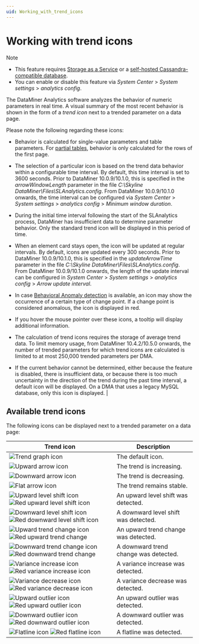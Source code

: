 ```yaml
---
uid: Working_with_trend_icons
---
```


# Working with trend icons

> [!NOTE]
>
> - This feature requires [Storage as a Service](xref:STaaS) or a [self-hosted Cassandra-compatible database](xref:Supported_system_data_storage_architectures).
> - You can enable or disable this feature via *System Center* > *System settings* > *analytics config*.

The DataMiner Analytics software analyzes the behavior of numeric parameters in real time. A visual summary of the most recent behavior is shown in the form of a *trend icon* next to a trended parameter on a data page.

Please note the following regarding these icons:

- Behavior is calculated for single-value parameters and table parameters. For [partial tables](xref:Table_parameters#partial-tables), behavior is only calculated for the rows of the first page.

- The selection of a particular icon is based on the trend data behavior within a configurable time interval. By default, this time interval is set to 3600 seconds. Prior to DataMiner 10.0.9/10.1.0, this is specified in the *arrowWindowLength* parameter in the file *C:\\Skyline DataMiner\\Files\\SLAnalytics.config*. From DataMiner 10.0.9/10.1.0 onwards, the time interval can be configured via *System Center* > *System settings* > *analytics config* > *Minimum window duration*.

- During the initial time interval following the start of the SLAnalytics process, DataMiner has insufficient data to determine parameter behavior. Only the standard trend icon will be displayed in this period of time.

- When an element card stays open, the icon will be updated at regular intervals. By default, icons are updated every 300 seconds. Prior to DataMiner 10.0.9/10.1.0, this is specified in the *updateArrowTime* parameter in the file *C:\\Skyline DataMiner\\Files\\SLAnalytics.config*. From DataMiner 10.0.9/10.1.0 onwards, the length of the update interval can be configured in *System Center* > *System settings* > *analytics config* > *Arrow update interval*.

- In case [Behavioral Anomaly detection](xref:Working_with_behavioral_anomaly_detection) is available, an icon may show the occurrence of a certain type of change point. If a change point is considered anomalous, the icon is displayed in red.

- If you hover the mouse pointer over these icons, a tooltip will display additional information.

- The calculation of trend icons requires the storage of average trend data. To limit memory usage, from DataMiner 10.4.2/10.5.0 onwards<!--RN 38041-->, the number of trended parameters for which trend icons are calculated is limited to at most 250,000 trended parameters per DMA.

- If the current behavior cannot be determined, either because the feature is disabled, there is insufficient data, or because there is too much uncertainty in the direction of the trend during the past time interval, a default icon will be displayed. On a DMA that uses a legacy MySQL database, only this icon is displayed. |

## Available trend icons

The following icons can be displayed next to a trended parameter on a data page:

| Trend icon | Description |
| --- | --- |
| ![Trend graph icon](~/user-guide/images/StandardTrendGraphIcon.png) | The default icon. |
| ![Upward arrow icon](~/user-guide/images/ArrowRight60.png) | The trend is increasing. |
| ![Downward arrow icon](~/user-guide/images/ArrowRight120.png)  | The trend is decreasing. |
| ![Flat arrow icon](~/user-guide/images/ArrowRight.png)  | The trend remains stable.  |
| ![Upward level shift icon](~/user-guide/images/LevelShiftIncrease.png) ![Red upward level shift icon](~/user-guide/images/LevelShiftIncreaseRed.png) | An upward level shift was detected. |
| ![Downward level shift icon](~/user-guide/images/LevelShiftDecrease.png) ![Red downward level shift icon](~/user-guide/images/LevelShiftDecreaseRed.png) | A downward level shift was detected. |
| ![Upward trend change icon](~/user-guide/images/ArrowTrendChangeUp.png) ![Red upward trend change](~/user-guide/images/ArrowTrendChangeUpRed.png) | An upward trend change was detected. |
| ![Downward trend change icon](~/user-guide/images/ArrowTrendChangeDown.png) ![Red downward trend change](~/user-guide/images/ArrowTrendChangeDownRed.png) | A downward trend change was detected. |
| ![Variance increase icon](~/user-guide/images/ArrowVarianceChangeUp.png) ![Red variance increase icon](~/user-guide/images/ArrowVarianceChangeUpRed.png) | A variance increase was detected. |
| ![Variance decrease icon](~/user-guide/images/ArrowVarianceChangeDown.png) ![Red variance decrease icon](~/user-guide/images/ArrowVarianceChangeDownRed.png) | A variance decrease was detected. |
| ![Upward outlier icon](~/user-guide/images/ArrowOutlierUp.png) ![Red upward outlier icon](~/user-guide/images/ArrowOutlierUpRed.png) | An upward outlier was detected. |
| ![Downward outlier icon](~/user-guide/images/ArrowOutlierDown.png) ![Red downward outlier icon](~/user-guide/images/ArrowOutlierDownRed.png) | A downward outlier was detected. |
| ![Flatline icon](~/user-guide/images/ArrowFlatline.png) ![Red flatline icon](~/user-guide/images/ArrowFlatlineRed.png) | A flatline was detected. |
